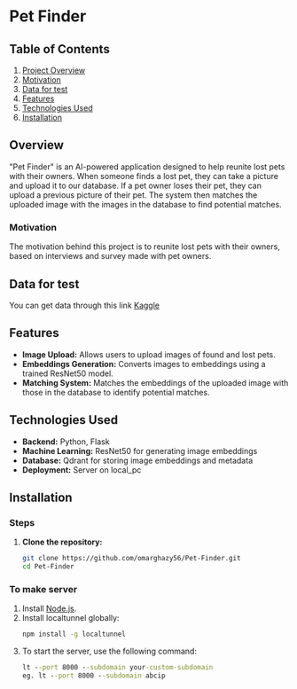 # Pet Finder

## Table of Contents
1. [Project Overview](#overview)
2. [Motivation](#Motivation)
3. [Data for test](#Data-for-test)
4. [Features](#Features)
5. [Technologies Used](#Technologies-Used)
6. [Installation](#Installation)
   

## Overview
"Pet Finder" is an AI-powered application designed to help reunite lost pets with their owners. When someone finds a lost pet, they can take a picture and upload it to our database. If a pet owner loses their pet, they can upload a previous picture of their pet. The system then matches the uploaded image with the images in the database to find potential matches.

### Motivation
The motivation behind this project is to reunite lost pets with their owners, based on interviews and survey made with pet owners.

## Data for test
   You can get data through this link [Kaggle](https://www.kaggle.com/datasets/andrewmvd/animal-faces)

## Features
- **Image Upload:** Allows users to upload images of found and lost pets.
- **Embeddings Generation:** Converts images to embeddings using a trained ResNet50 model.
- **Matching System:** Matches the embeddings of the uploaded image with those in the database to identify potential matches.

## Technologies Used
- **Backend:** Python, Flask
- **Machine Learning:** ResNet50 for generating image embeddings
- **Database:** Qdrant for storing image embeddings and metadata
- **Deployment:** Server on local_pc

## Installation

### Steps
1. **Clone the repository:**
   ```bash
   git clone https://github.com/omarghazy56/Pet-Finder.git
   cd Pet-Finder

### To make server
1. Install [Node.js](https://nodejs.org/en/download).
2. Install localtunnel globally:
   ```cmd
   npm install -g localtunnel
2. To start the server, use the following command:
   ```cmd
   lt --port 8000 --subdomain your-custom-subdomain
   eg. lt --port 8000 --subdomain abcip
